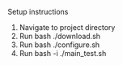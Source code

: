 Setup instructions

1. Navigate to project directory
2. Run bash ./download.sh
3. Run bash ./configure.sh
4. Run bash -i ./main_test.sh
